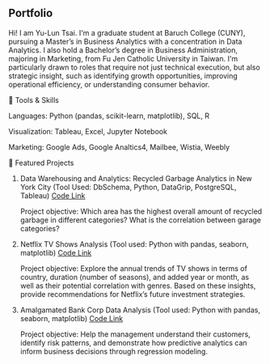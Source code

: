 ## Portfolio

Hi! I am Yu-Lun Tsai. I'm a graduate student at Baruch College (CUNY), pursuing a Master’s in Business Analytics with a concentration in Data Analytics. I also hold a Bachelor’s degree in Business Administration, majoring in Marketing, from Fu Jen Catholic University in Taiwan.
I'm particularly drawn to roles that require not just technical execution, but also strategic insight, such as identifying growth opportunities, improving operational efficiency, or understanding consumer behavior.

🔧 Tools & Skills

Languages: Python (pandas, scikit-learn, matplotlib), SQL, R

Visualization: Tableau, Excel, Jupyter Notebook

Marketing: Google Ads, Google Analtics4, Mailbee, Wistia, Weebly

📁 Featured Projects

1. Data Warehousing and Analytics: Recycled Garbage Analytics in New York City
   (Tool Used: DbSchema, Python, DataGrip, PostgreSQL, Tableau) [Code Link](https://github.com/YulunTsai/Data_Warehousing_for_Anlaytics)

   Project objective: Which area has the highest overall amount of recycled garbage in different categories? What is the correlation between garage categories?

2. Netflix TV Shows Analysis
   (Tool used: Python with pandas, seaborn, matplotlib) [Code Link](https://github.com/YulunTsai/Netflix_Data_Analysis)

   Project objective: Explore the annual trends of TV shows in terms of country, duration (number of seasons), and added year or month, as well as their potential correlation with genres. Based on these insights, provide recommendations for Netflix’s future investment strategies.

3. Amalgamated Bank Corp Data Analysis
   (Tool used: Python with pandas, seaborn, matplotlib) [Code Link](https://github.com/YulunTsai/ABC_Analysis_Project/blob/main/Amalgamated%20Bank%20Corp_Data%20Analysis.ipynb)
   
   Project objective: Help the management understand their customers, identify risk patterns, and demonstrate how predictive analytics can inform business decisions through regression modeling.
